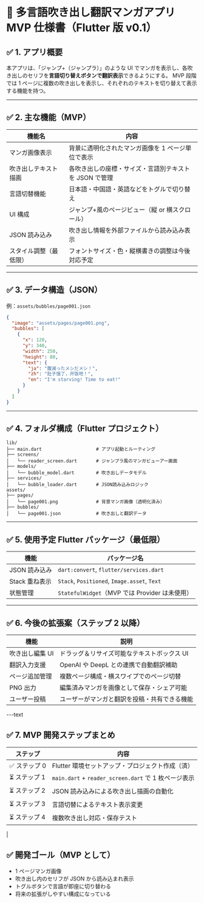# 📘 多言語吹き出し翻訳マンガアプリ MVP 仕様書（Flutter 版 v0.1）

## ✅ 1. アプリ概要

本アプリは、「ジャンプ+（ジャンプラ）」のような UI でマンガを表示し、各吹き出しのセリフを**言語切り替えボタンで翻訳表示**できるようにする。
MVP 段階では 1 ページに複数の吹き出しを表示し、それぞれのテキストを切り替えて表示する機能を持つ。

---

## ✅ 2. 主な機能（MVP）

| 機能名                 | 内容                                                   |
| ---------------------- | ------------------------------------------------------ |
| マンガ画像表示         | 背景に透明化されたマンガ画像を 1 ページ単位で表示      |
| 吹き出しテキスト描画   | 各吹き出しの座標・サイズ・言語別テキストを JSON で管理 |
| 言語切替機能           | 日本語・中国語・英語などをトグルで切り替え             |
| UI 構成                | ジャンプ+風のページビュー（縦 or 横スクロール）        |
| JSON 読み込み          | 吹き出し情報を外部ファイルから読み込み表示             |
| スタイル調整（最低限） | フォントサイズ・色・縦横書きの調整は今後対応予定       |

---

## ✅ 3. データ構造（JSON）

例：`assets/bubbles/page001.json`

```json
{
  "image": "assets/pages/page001.png",
  "bubbles": [
    {
      "x": 120,
      "y": 340,
      "width": 250,
      "height": 80,
      "text": {
        "ja": "腹減ったメシだメシ！",
        "zh": "肚子饿了，开饭吧！",
        "en": "I'm starving! Time to eat!"
      }
    }
  ]
}
```

---

## ✅ 4. フォルダ構成（Flutter プロジェクト）

```plaintext
lib/
├── main.dart                    # アプリ起動とルーティング
├── screens/
│   └── reader_screen.dart       # ジャンプラ風のマンガビューアー画面
├── models/
│   └── bubble_model.dart        # 吹き出しデータモデル
├── services/
│   └── bubble_loader.dart       # JSON読み込みロジック
assets/
├── pages/
│   └── page001.png              # 背景マンガ画像（透明化済み）
├── bubbles/
│   └── page001.json             # 吹き出しと翻訳データ
```

---

## ✅ 5. 使用予定 Flutter パッケージ（最低限）

| 機能           | パッケージ名                                   |
| -------------- | ---------------------------------------------- |
| JSON 読み込み  | `dart:convert`, `flutter/services.dart`        |
| Stack 重ね表示 | `Stack`, `Positioned`, `Image.asset`, `Text`   |
| 状態管理       | `StatefulWidget`（MVP では Provider は未使用） |

---

## ✅ 6. 今後の拡張案（ステップ 2 以降）

| 機能            | 説明                                         |
| --------------- | -------------------------------------------- |
| 吹き出し編集 UI | ドラッグ＆リサイズ可能なテキストボックス UI  |
| 翻訳入力支援    | OpenAI や DeepL との連携で自動翻訳補助       |
| ページ追加管理  | 複数ページ構成・横スワイプでのページ切替     |
| PNG 出力        | 編集済みマンガを画像として保存・シェア可能   |
| ユーザー投稿    | ユーザーがマンガと翻訳を投稿・共有できる機能 |

---text

## ✅ 7. MVP 開発ステップまとめ

| ステップ      | 内容                                                 |
| ------------- | ---------------------------------------------------- |
| ✅ ステップ 0 | Flutter 環境セットアップ・プロジェクト作成（済）     |
| ⏳ ステップ 1 | `main.dart` + `reader_screen.dart` で 1 枚ページ表示 |
| ⏳ ステップ 2 | JSON 読み込みによる吹き出し描画の自動化              |
| ⏳ ステップ 3 | 言語切替によるテキスト表示変更                       |
| ⏳ ステップ 4 | 複数吹き出し対応・保存テスト                         |

|

## ✅ 開発ゴール（MVP として）

- 1 ページマンガ画像
- 吹き出し内のセリフが JSON から読み込まれ表示
- トグルボタンで言語が即座に切り替わる
- 将来の拡張がしやすい構成になっている
